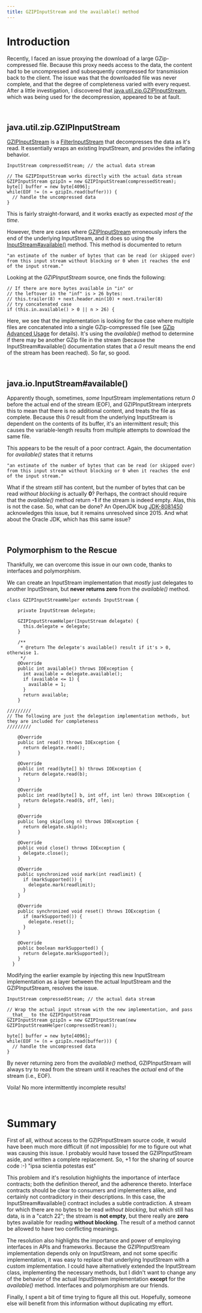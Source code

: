 ```yaml
---
title: GZIPInputStream and the available() method
---
```


# Introduction

Recently, I faced an issue proxying the download of a large GZip-compressed file. Because this proxy needs access to the data, the content had to be uncompressed and subsequently compressed for transmission back to the client.
The issue was that the downloaded file was never complete, and that the degree of completeness varied with every request. After a little investigation, I discovered that [java.util.zip.GZIPInputStream](https://docs.oracle.com/javase/8/docs/api/index.html?java/util/zip/GZIPInputStream.html), which was being used for the decompression, appeared to be at fault.

<br>

## java.util.zip.GZIPInputStream
[GZIPInputStream](https://docs.oracle.com/javase/8/docs/api/index.html?java/util/zip/GZIPInputStream.html) is a [FilterInputStream](https://docs.oracle.com/javase/8/docs/api/index.html?java/io/FilterInputStream.html) that decompresses the data as it's read.
It essentially wraps an existing InputStream, and provides the inflating behavior.

    InputStream compressedStream; // the actual data stream
	
	// The GZIPInputStream works directly with the actual data stream
    GZIPInputStream gzipIn = new GZIPInputStream(compressedStream);
	byte[] buffer = new byte[4096];
	while(EOF != (n = gzipIn.read(buffer))) {
	  // handle the uncompressed data
	}

This is fairly straight-forward, and it works exactly as expected *most of the time*.

However, there are cases where [GZIPInputStream](https://docs.oracle.com/javase/8/docs/api/index.html?java/util/zip/GZIPInputStream.html) erroneously infers the end of the underlying InputStream, and it does so using the [InputStream#available()](https://docs.oracle.com/javase/8/docs/api/java/io/InputStream.html#available--) method. This method is documented to return

    "an estimate of the number of bytes that can be read (or skipped over) from this input stream without blocking or 0 when it reaches the end of the input stream."


Looking at the *GZIPInputStream* source, one finds the following:

    // If there are more bytes available in "in" or
    // the leftover in the "inf" is > 26 bytes:
    // this.trailer(8) + next.header.min(10) + next.trailer(8)
    // try concatenated case
    if (this.in.available() > 0 || n > 26) {
		

Here, we see that the implementation is looking for the case where multiple files are concatenated into a single GZip-compressed file (see [GZip Advanced Usage](http://www.gnu.org/software/gzip/manual/html_node/Advanced-usage.html) for details).
It's using the *available()* method to determine if there may be another GZip file in the stream (because the InputStream#available() documentation states that a _0_ result means the end of the stream has been reached). So far, so good.


<br>

## java.io.InputStream#available()

Apparently though, sometimes, *some* InputStream implementations return _0_ before the actual end of the stream (EOF), and GZIPInputStream interprets this to mean that there is no additional content, and treats the file as complete.
Because this _0_ result from the underlying InputStream is dependent on the contents of its buffer, it's an intermittent result; this causes the variable-length results from multiple attempts to download the same file.

This appears to be the result of a poor contract. Again, the documentation for *available()* states that it returns

    "an estimate of the number of bytes that can be read (or skipped over) from this input stream without blocking or 0 when it reaches the end of the input stream."

What if the stream *still* has content, but the number of bytes that can be read *without blocking* is actually __0__? Perhaps, the contract should require that the *available()* method return __-1__ if the stream is indeed empty.
Alas, this is not the case. So, what can be done? An OpenJDK bug [JDK-8081450](https://bugs.openjdk.java.net/browse/JDK-8081450) acknowledges this issue, but it remains unresolved since 2015. And what about the Oracle JDK, which has this same issue?


<br>


## Polymorphism to the Rescue

Thankfully, we can overcome this issue in our own code, thanks to interfaces and polymorphism.

We can create an InputStream implementation that *mostly* just delegates to another InputStream, but __never returns zero__ from the *available()* method.

	class GZIPInputStreamHelper extends InputStream {
    
	    private InputStream delegate;
    
	    GZIPInputStreamHelper(InputStream delegate) {
	      this.delegate = delegate;
	    }
    
	    /**
	     * @return The delegate's available() result if it's > 0, otherwise 1.
	     */
	    @Override
	    public int available() throws IOException {
	      int available = delegate.available();
	      if (available <= 1) {
	        available = 1;
	      }
	      return available;
	    }
	
    /////////
    // The following are just the delegation implementation methods, but they are included for completeness
    /////////
	
	    @Override
	    public int read() throws IOException {
	      return delegate.read();
	    }
    
	    @Override
	    public int read(byte[] b) throws IOException {
	      return delegate.read(b);
	    }
    
	    @Override
	    public int read(byte[] b, int off, int len) throws IOException {
	      return delegate.read(b, off, len);
	    }
    
	    @Override
	    public long skip(long n) throws IOException {
	      return delegate.skip(n);
	    }
    
	    @Override
	    public void close() throws IOException {
	      delegate.close();
	    }
    
	    @Override
	    public synchronized void mark(int readlimit) {
	      if (markSupported()) {
	        delegate.mark(readlimit);
	      }
	    }
    
	    @Override
	    public synchronized void reset() throws IOException {
	      if (markSupported()) {
	        delegate.reset();
	      }
	    }
    
	    @Override
	    public boolean markSupported() {
	      return delegate.markSupported();
	    }
	  }


Modifying the earlier example by injecting this new InputStream implementation as a layer between the actual InputStream and the GZIPInputStream, resolves the issue.

    InputStream compressedStream; // the actual data stream
    
	// Wrap the actual input stream with the new implementation, and pass __that__ to the GZIPInputStream
    GZIPInputStream gzipIn = new GZIPInputStream(new GZIPInputStreamHelper(compressedStream));
	
	byte[] buffer = new byte[4096];
	while(EOF != (n = gzipIn.read(buffer))) {
	  // handle the uncompressed data
	}
    

By never returning zero from the *available()* method, GZIPInputStream will always try to read from the stream until it reaches the *actual* end of the stream (i.e., EOF).

Voila! No more intermittently incomplete results!

<br>


# Summary

First of all, without access to the GZIPInputStream source code, it would have been much more difficult (if not impossible) for me to figure out what was causing this issue. I probably would have tossed the GZIPInputStream aside, and written a complete replacement.
So, +1 for the sharing of source code :-) "ipsa scientia potestas est"

This problem and it's resolution highlights the importance of interface contracts; both the definition thereof, and the adherence thereto. Interface contracts should be clear to consumers and implementers alike, and certainly not contradictory in their descriptions.
In this case, the InputStream#available() contract includes a subtle contradiction. A stream for which there are no bytes to be read *without blocking*, but which still has data, is in a "catch 22"; the stream is __not empty__, but there really are __zero__ bytes available for reading __without blocking__. The result of a method cannot be allowed to have two conflicting meanings.

The resolution also highlights the importance and power of employing interfaces in APIs and frameworks. Because the GZIPInputStream implementation depends only on InputStream, and not some specific implementation, it was easy to replace that underlying InputStream with a custom implementation. I could have alternatively extended the InputStream class, implementing the necessary methods, but I didn't want to change any of the behavior of the actual InputStream implementation __except__ for the *available()* method. Interfaces and polymorphism are our friends.

Finally, I spent a bit of time trying to figure all this out. Hopefully, someone else will benefit from this information without duplicating my effort.

<br><br><br><br>


